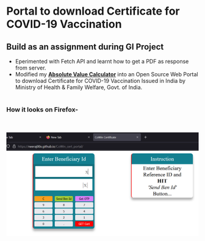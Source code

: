 # Portal to download Certificate for COVID-19 Vaccination
## Build as an assignment during GI Project
* Eperimented with Fetch API and learnt how to get a PDF as response from server.
* Modified my [<b>Absolute Value Calculator</b>](https://neeraj00x.github.io/mod_calculator/) into an Open Source Web Portal to download Certificate for COVID-19 Vaccination
Issued in India by Ministry of Health & Family Welfare, Govt. of India.
<br/><br/>
### How it looks on Firefox-
<br/><br/>
![alt text](https://github.com/neeraj00x/CoWin_cert_portal/blob/master/Screenshot.png)
